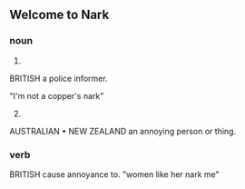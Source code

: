 ## Welcome to Nark


### noun
1.
BRITISH
a police informer.

"I'm not a copper's nark"

2.
AUSTRALIAN • NEW ZEALAND
an annoying person or thing.


### verb
BRITISH
cause annoyance to.
"women like her nark me"
